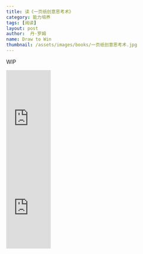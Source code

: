 ```yaml
---
title: 读《一页纸创意思考术》 
category: 能力培养 
tags: [阅读]  
layout: post  
author:  丹·罗姆 
name: Draw to Win
thumbnail: /assets/images/books/一页纸创意思考术.jpg
---
```


WIP



<div class="amazon-buy">
    <div>
        <div class="kindle"></div>
        <iframe src="https://rcm-cn.amazon-adsystem.com/e/cm?lt1=_blank&bc1=000000&IS2=1&bg1=FFFFFF&fc1=000000&lc1=0000FF&t=read02-23&o=28&p=8&l=as4&m=amazon&f=ifr&ref=ss_til&asins=B072BMCY1K" style="width:120px;height:240px;" scrolling="no" marginwidth="0" marginheight="0" frameborder="0"></iframe>
    </div>
    <div>
        <div class="paper"></div>
        <iframe src="https://rcm-cn.amazon-adsystem.com/e/cm?lt1=_blank&bc1=000000&IS2=1&bg1=FFFFFF&fc1=000000&lc1=0000FF&t=read02-23&o=28&p=8&l=as4&m=amazon&f=ifr&ref=ss_til&asins=B06Y2WRG6V" style="width:120px;height:240px;" scrolling="no" marginwidth="0" marginheight="0" frameborder="0"></iframe>
    </div>
</div>


